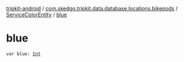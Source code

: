 [tripkit-android](../../index.md) / [com.skedgo.tripkit.data.database.locations.bikepods](../index.md) / [ServiceColorEntity](index.md) / [blue](./blue.md)

# blue

`var blue: `[`Int`](https://kotlinlang.org/api/latest/jvm/stdlib/kotlin/-int/index.html)